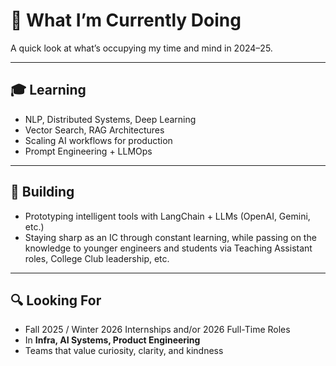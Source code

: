 # 🚧 What I’m Currently Doing

A quick look at what’s occupying my time and mind in 2024–25.

---

## 🎓 Learning

- NLP, Distributed Systems, Deep Learning
- Vector Search, RAG Architectures
- Scaling AI workflows for production
- Prompt Engineering + LLMOps

---

## 🧠 Building

- Prototyping intelligent tools with LangChain + LLMs (OpenAI, Gemini, etc.)
- Staying sharp as an IC through constant learning, while passing on the knowledge to younger engineers and students via
  Teaching Assistant roles, College Club leadership, etc.

---

## 🔍 Looking For

- Fall 2025 / Winter 2026 Internships and/or 2026 Full-Time Roles
- In **Infra, AI Systems, Product Engineering**
- Teams that value curiosity, clarity, and kindness
